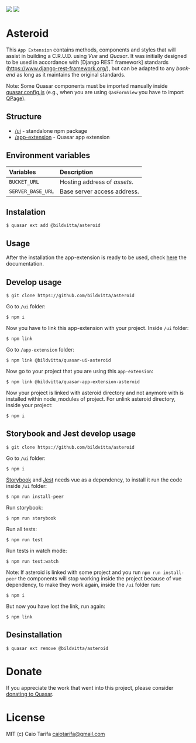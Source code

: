 <img src="https://img.shields.io/npm/v/@bildvitta/quasar-ui-asteroid.svg?label=quasar-ui-asteroid">
<img src="https://img.shields.io/npm/v/@bildvitta/quasar-app-extension-asteroid.svg?label=quasar-app-extension-asteroid">

# Asteroid
This `App Extension` contains methods, components and styles that will assist in building a C.R.U.D. using *Vue* and *Quasar*. It was initially designed to be used in accordance with [Django REST framework] standards (https://www.django-rest-framework.org/), but can be adapted to any _back-end_ as long as it maintains the original standards.

Note: Some Quasar components must be imported manually inside [quasar.config.js](https://quasar.dev/quasar-cli/quasar-conf-js#Property%3A-framework) (e.g., when you are using `QasFormView` you have to import [QPage](https://quasar.dev/layout/page#Introduction)).


## Structure
* [/ui](ui) - standalone npm package
* [/app-extension](app-extension) - Quasar app extension

## Environment variables

| Variables | Description |
|:-|:-|
| `BUCKET_URL` | Hosting address of _assets_. |
| `SERVER_BASE_URL` | Base server access address. |

## Instalation

```
$ quasar ext add @bildvitta/asteroid
```

## Usage
After the installation the app-extension is ready to be used, check [here](https://asteroid-og52m.ondigitalocean.app) the documentation.

## Develop usage
```
$ git clone https://github.com/bildvitta/asteroid
```

Go to `/ui` folder:
```
$ npm i
```

Now you have to link this app-extension with your project. Inside `/ui` folder:
```
$ npm link
```

Go to `/app-extension` folder:
```
$ npm link @bildvitta/quasar-ui-asteroid
```

Now go to your project that you are using this `app-extension`:
```
$ npm link @bildvitta/quasar-app-extension-asteroid
```

Now your project is linked with asteroid directory and not anymore with is installed within node_modules of project.
For unlink asteroid directory, inside your project:
```
$ npm i
```

## Storybook and Jest develop usage
```
$ git clone https://github.com/bildvitta/asteroid
```

Go to `/ui` folder:
```
$ npm i
```

[Storybook](https://storybook.js.org/docs/vue/get-started/introduction) and [Jest](https://vue-test-utils.vuejs.org) needs vue as a dependency, to install it run the code inside `/ui` folder:
```
$ npm run install-peer
```

Run storybook:
```
$ npm run storybook
```

Run all tests:
```
$ npm run test
```

Run tests in watch mode:
```
$ npm run test:watch
```

Note: If asteroid is linked with some project and you run `npm run install-peer` the components will stop working inside the project because of vue dependency, to make they work again, inside the `/ui` folder run:
```
$ npm i
```

But now you have lost the link, run again:
```
$ npm link
```

## Desinstallation

```
$ quasar ext remove @bildvitta/asteroid
```

# Donate
If you appreciate the work that went into this project, please consider [donating to Quasar](https://donate.quasar.dev).

# License
MIT (c) Caio Tarifa <caiotarifa@gmail.com>
